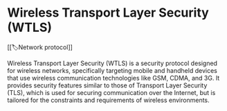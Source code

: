 
# Wireless Transport Layer Security (WTLS)

[[🏷️Network protocol]]

Wireless Transport Layer Security (WTLS) is a security protocol designed for wireless networks, specifically targeting mobile and handheld devices that use wireless communication technologies like GSM, CDMA, and 3G. It provides security features similar to those of Transport Layer Security (TLS), which is used for securing communication over the Internet, but is tailored for the constraints and requirements of wireless environments.
